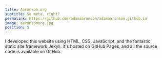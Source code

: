 ```yaml
---
title: Aaronson.org
subtitle: So meta, right?
permalink: https://github.com/adamaaronson/adamaaronson.github.io
image: aaronsonorg.jpg
position: 5
---
```


I developed this website using HTML, CSS, JavaScript, and the fantastic static site framework Jekyll. It's hosted on GitHub Pages, and all the source code is available on GitHub.